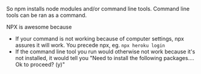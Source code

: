 
So npm installs node modules and/or command line tools. Command line tools can be ran as a command.

NPX is awesome because
- If your command is not working because of computer settings, npx assures it will work. You precede npx, eg. `npx heroku login`
- If the command line tool you run would otherwise not work because it's not installed, it would tell you "Need to install the following packages.... Ok to proceed? (y)"